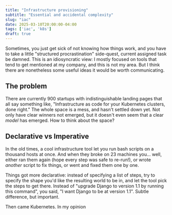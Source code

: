 ```yaml
---
title: "Infrastructure provisioning"
subtitle: "Essential and accidental complexity"
slug: "iac"
date: 2025-03-10T20:00:00-04:00
tags: ['iac', 'k8s']
draft: true
---
```


Sometimes, you just get sick of not knowing how things work, and you
have to take a little "structured procrastination" side-quest, current
assigned task be damned. This is an idiosyncratic view: I mostly
focused on tools that tend to get mentioned at my company, and this is
not my area. But I think there are nonetheless some useful ideas it
would be worth communicating.

## The problem

There are currently 900 startups with indistinguishable landing pages
that all say something like, "Infrastructure as code for your
Kubernetes clusters, done right." The whole space is a mess, and
hasn't settled down yet. Not only have clear winners not emerged, but
it doesn't even seem that a clear _model_ has emerged. How to think
about the space?

## Declarative vs Imperative

In the old times, a cool infrastructure tool let you run bash scripts
on a thousand hosts at once. And when they broke on 23 machines
you... well, either ran them again (hope every step was safe to
re-run!), or wrote _another_ script to fix things, or went and fixed
them one by one.

Things got more declarative: instead of specifying a list of steps,
try to specify the shape you'd like the resulting world to be in, and
let the tool pick the steps to get there. Instead of "upgrade Django
to version 1.1 by running this command", you said, "I want Django to
be at version 1.1". Subtle difference, but important.

Then came Kubernetes. In my opinion
